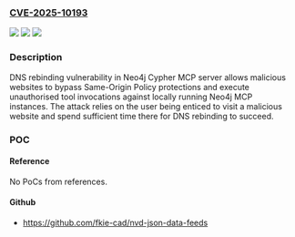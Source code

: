 ### [CVE-2025-10193](https://cve.mitre.org/cgi-bin/cvename.cgi?name=CVE-2025-10193)
![](https://img.shields.io/static/v1?label=Product&message=neo4j-cypher%20MCP%20server&color=blue)
![](https://img.shields.io/static/v1?label=Version&message=0.2.2%20&color=brightgreen)
![](https://img.shields.io/static/v1?label=Vulnerability&message=CWE-346%20Origin%20Validation%20Error&color=brightgreen)

### Description

DNS rebinding vulnerability in Neo4j Cypher MCP server allows malicious websites to bypass Same-Origin Policy protections and execute unauthorised tool invocations against locally running Neo4j MCP instances. The attack relies on the user being enticed to visit a malicious website and spend sufficient time there for DNS rebinding to succeed.

### POC

#### Reference
No PoCs from references.

#### Github
- https://github.com/fkie-cad/nvd-json-data-feeds

